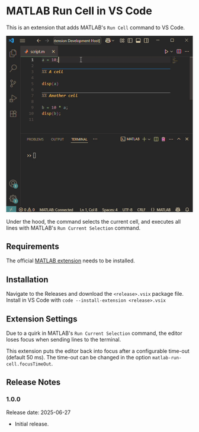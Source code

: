 # MATLAB Run Cell in VS Code

This is an extension that adds MATLAB's `Run Cell` command to VS Code.

![Run Cell Demo](demo.gif)

Under the hood, the command selects the current cell, and executes all lines with MATLAB's `Run Current Selection` command.

## Requirements

The official [MATLAB extension](https://marketplace.visualstudio.com/items?itemName=MathWorks.language-matlab) needs to be installed.

## Installation

Navigate to the Releases and download the `<release>.vsix` package file. Install in VS Code with `code --install-extension <release>.vsix`

## Extension Settings

Due to a quirk in MATLAB's `Run Current Selection` command, the editor loses focus when sending lines to the terminal.

This extension puts the editor back into focus after a configurable time-out (default 50 ms). The time-out can be changed in the option `matlab-run-cell.focusTimeOut`.

## Release Notes

### 1.0.0

Release date: 2025-06-27

- Initial release.
